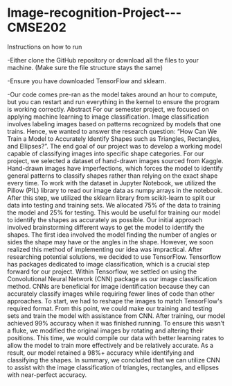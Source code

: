 # Image-recognition-Project---CMSE202

Instructions on how to run

-Either clone the GitHub repository or download all the files to your machine. (Make sure the file structure stays the same)

-Ensure you have downloaded TensorFlow and sklearn.

-Our code comes pre-ran as the model takes around an hour to compute, but you can restart and run everything in the kernel to ensure the program is working correctly.
Abstract
For our semester project, we focused on applying machine learning to image classification. Image classification involves labeling images based on patterns recognized by models that one trains. Hence, we wanted to answer the research question: “How Can We Train a Model to Accurately Identify Shapes such as Triangles, Rectangles, and Ellipses?”. The end goal of our project was to develop a working model capable of classifying images into specific shape categories. For our project, we selected a dataset of hand-drawn images sourced from Kaggle. Hand-drawn images have imperfections, which forces the model to identify general patterns to classify shapes rather than relying on the exact shape every time. To work with the dataset in Jupyter Notebook, we utilized the Pillow (PIL) library to read our image data as numpy arrays in the notebook. After this step, we utilized the sklearn library from scikit-learn to split our data into testing and training sets. We allocated 75% of the data to training the model and 25% for testing. This would be useful for training our model to identify the shapes as accurately as possible. Our initial approach involved brainstorming different ways to get the model to identify the shapes. The first idea involved the model finding the number of angles or sides the shape may have or the angles in the shape. However, we soon realized this method of implementing our idea was impractical. After researching potential solutions, we decided to use TensorFlow. Tensorflow has packages dedicated to image classification, which is a crucial step forward for our project. Within Tensorflow, we settled on using the Convolutional Neural Network (CNN) package as our image classification method. CNNs are beneficial for image identification because they can accurately classify images while requiring fewer lines of code than other approaches. To start, we had to reshape the images to match TensorFlow's required format. From this point, we could make our training and testing sets and train the model with assistance from CNN. After training, our model achieved 99% accuracy when it was finished running. To ensure this wasn’t a fluke, we modified the original images by rotating and altering their positions. This time, we would compile our data with better learning rates to allow the model to train more effectively and be relatively accurate. As a result, our model retained a 98%+ accuracy while identifying and classifying the shapes. In summary, we concluded that we can utilize CNN to assist with the image classification of triangles, rectangles, and ellipses with near-perfect accuracy.
